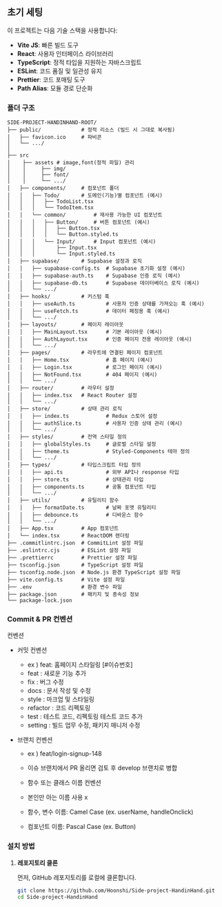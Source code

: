 ## 초기 세팅

이 프로젝트는 다음 기술 스택을 사용합니다:

- **Vite JS**: 빠른 빌드 도구
- **React**: 사용자 인터페이스 라이브러리
- **TypeScript**: 정적 타입을 지원하는 자바스크립트
- **ESLint**: 코드 품질 및 일관성 유지
- **Prettier**: 코드 포매팅 도구
- **Path Alias**: 모듈 경로 단순화


### 폴더 구조
```
SIDE-PROJECT-HANDINHAND-ROOT/
├── public/             # 정적 리소스 (빌드 시 그대로 복사됨)
│   ├── favicon.ico     # 파비콘
│   └── .../
│
├── src
│    ├── assets # image,font(정적 파일) 관리
│    │     ├── img/
│    │     ├── font/
│    │     └── .../
│   ├── components/     # 컴포넌트 폴더
│   │   ├── Todo/       # 도메인(기능)별 컴포넌트 (예시)
│   │   │   ├── TodoList.tsx
│   │   │   └── TodoItem.tsx
│   │   └── common/         # 재사용 가능한 UI 컴포넌트
│   │   │   ├── Button/     # 버튼 컴포넌트 (예시)
│   │   │   │   ├── Button.tsx 
│   │   │   │   └── Button.styled.ts 
│   │   │   └── Input/      # Input 컴포넌트 (예시)
│   │   │       ├── Input.tsx
│   │   │       └── Input.styled.ts 
│   ├── supabase/       # Supabase 설정과 로직
│   │   ├── supabase-config.ts  # Supabase 초기화 설정 (예시)
│   │   ├── supabase-auth.ts    # Supabase 인증 로직 (예시)
│   │   ├── supabase-db.ts      # Supabase 데이터베이스 로직 (예시)
│   │   └── .../
│   ├── hooks/          # 커스텀 훅
│   │   ├── useAuth.ts          # 사용자 인증 상태를 가져오는 훅 (예시)
│   │   ├── useFetch.ts         # 데이터 페칭용 훅 (예시)
│   │   └── .../
│   ├── layouts/        # 페이지 레이아웃
│   │   ├── MainLayout.tsx      # 기본 레이아웃 (예시)
│   │   ├── AuthLayout.tsx      # 인증 페이지 전용 레이아웃 (예시)
│   │   └── .../
│   ├── pages/          # 라우트에 연결된 페이지 컴포넌트
│   │   ├── Home.tsx            # 홈 페이지 (예시)
│   │   ├── Login.tsx           # 로그인 페이지 (예시)
│   │   ├── NotFound.tsx        # 404 페이지 (예시)
│   │   └── .../
│   ├── router/         # 라우터 설정
│   │   ├── index.tsx   # React Router 설정
│   │   └── .../
│   ├── store/          # 상태 관리 로직
│   │   ├── index.ts            # Redux 스토어 설정
│   │   ├── authSlice.ts        # 사용자 인증 상태 관리 (예시)
│   │   └── .../
│   ├── styles/         # 전역 스타일 정의
│   │   ├── globalStyles.ts     # 글로벌 스타일 설정
│   │   ├── theme.ts            # Styled-Components 테마 정의
│   │   └── .../
│   ├── types/          # 타입스크립트 타입 정의
│   │   ├── api.ts              # 외부 API나 response 타입
│   │   ├── store.ts            # 상태관리 타입
│   │   ├── components.ts       # 공통 컴포넌트 타입
│   │   └── .../
│   ├── utils/          # 유틸리티 함수
│   │   ├── formatDate.ts       # 날짜 포맷 유틸리티
│   │   ├── debounce.ts         # 디바운스 함수
│   │   └── .../
│   ├── App.tsx         # App 컴포넌트
│   └── index.tsx       # ReactDOM 렌더링
├── .commitlintrc.json  # CommitLint 설정 파일
├── .eslintrc.cjs       # ESLint 설정 파일
├── .prettierrc         # Prettier 설정 파일
├── tsconfig.json       # TypeScript 설정 파일
├── tsconfig.node.json  # Node.js 환경 TypeScript 설정 파일
├── vite.config.ts      # Vite 설정 파일
├── .env                # 환경 변수 파일
├── package.json        # 패키지 및 종속성 정보
└── package-lock.json
```

### Commit & PR 컨벤션

컨벤션

- 커밋 컨벤션
   - ex ) feat: 홈페이지 스타일링 [#이슈번호]
   - feat : 새로운 기능 추가
   - fix : 버그 수정
   - docs : 문서 작성 및 수정
   - style : 마크업 및 스타일링
   - refactor : 코드 리펙토링
   - test : 테스트 코드, 리펙토링 테스트 코드 추가
   - setting : 빌드 업무 수정, 패키지 매니저 수정

- 브랜치 컨벤션
   - ex ) feat/login-signup-148
   - 이슈 브랜치에서 PR 올리면 검토 후 develop 브랜치로 병합

   - 함수 또는 클래스 이름 컨벤션
   - 본인만 아는 이름 사용 x
   - 함수, 변수 이름: Camel Case (ex. userName, handleOnclick)
   - 컴포넌트 이름: Pascal Case (ex. Button)

### 설치 방법

1. **레포지토리 클론**

   먼저, GitHub 레포지토리를 로컬에 클론합니다.

   ```bash
   git clone https://github.com/Hoonshi/Side-project-HandinHand.git
   cd Side-project-HandinHand
   ```
